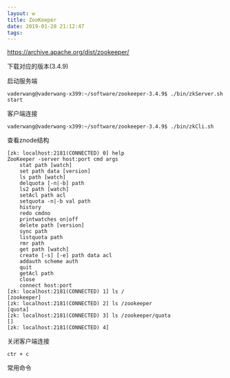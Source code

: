 ```yaml
---
layout: w
title: ZooKeeper
date: 2019-01-28 21:12:47
tags:
---
```


https://archive.apache.org/dist/zookeeper/

下载对应的版本(3.4.9)

启动服务端

```shell
vaderwang@vaderwang-x399:~/software/zookeeper-3.4.9$ ./bin/zkServer.sh start
```

客户端连接

```shell
vaderwang@vaderwang-x399:~/software/zookeeper-3.4.9$ ./bin/zkCli.sh 
```

查看znode结构

```shell
[zk: localhost:2181(CONNECTED) 0] help
ZooKeeper -server host:port cmd args
	stat path [watch]
	set path data [version]
	ls path [watch]
	delquota [-n|-b] path
	ls2 path [watch]
	setAcl path acl
	setquota -n|-b val path
	history 
	redo cmdno
	printwatches on|off
	delete path [version]
	sync path
	listquota path
	rmr path
	get path [watch]
	create [-s] [-e] path data acl
	addauth scheme auth
	quit 
	getAcl path
	close 
	connect host:port
[zk: localhost:2181(CONNECTED) 1] ls /
[zookeeper]
[zk: localhost:2181(CONNECTED) 2] ls /zookeeper 
[quota]
[zk: localhost:2181(CONNECTED) 3] ls /zookeeper/quota
[]
[zk: localhost:2181(CONNECTED) 4] 
```

关闭客户端连接

```
ctr + c
```

常用命令
